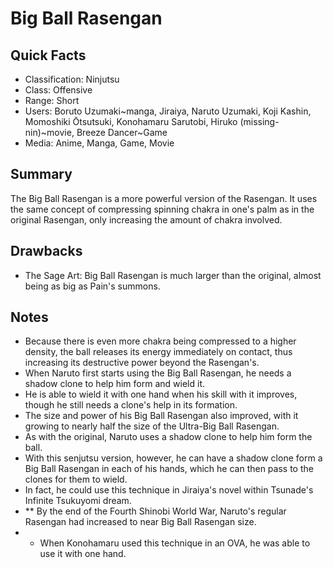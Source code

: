 # Big Ball Rasengan

## Quick Facts
- Classification: Ninjutsu
- Class: Offensive
- Range: Short
- Users: Boruto Uzumaki~manga, Jiraiya, Naruto Uzumaki, Koji Kashin, Momoshiki Ōtsutsuki, Konohamaru Sarutobi, Hiruko (missing-nin)~movie, Breeze Dancer~Game
- Media: Anime, Manga, Game, Movie

## Summary
The Big Ball Rasengan is a more powerful version of the Rasengan. It uses the same concept of compressing spinning chakra in one's palm as in the original Rasengan, only increasing the amount of chakra involved.

## Drawbacks
- The Sage Art: Big Ball Rasengan is much larger than the original, almost being as big as Pain's summons.

## Notes
- Because there is even more chakra being compressed to a higher density, the ball releases its energy immediately on contact, thus increasing its destructive power beyond the Rasengan's.
- When Naruto first starts using the Big Ball Rasengan, he needs a shadow clone to help him form and wield it.
- He is able to wield it with one hand when his skill with it improves, though he still needs a clone's help in its formation.
- The size and power of his Big Ball Rasengan also improved, with it growing to nearly half the size of the Ultra-Big Ball Rasengan.
- As with the original, Naruto uses a shadow clone to help him form the ball.
- With this senjutsu version, however, he can have a shadow clone form a Big Ball Rasengan in each of his hands, which he can then pass to the clones for them to wield.
- In fact, he could use this technique in Jiraiya's novel within Tsunade's Infinite Tsukuyomi dream.
- ** By the end of the Fourth Shinobi World War, Naruto's regular Rasengan had increased to near Big Ball Rasengan size.
- * When Konohamaru used this technique in an OVA, he was able to use it with one hand.
